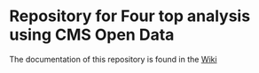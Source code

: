 # Repository for Four top analysis using CMS Open Data

The documentation of this repository is found in the [Wiki](../../wiki)

